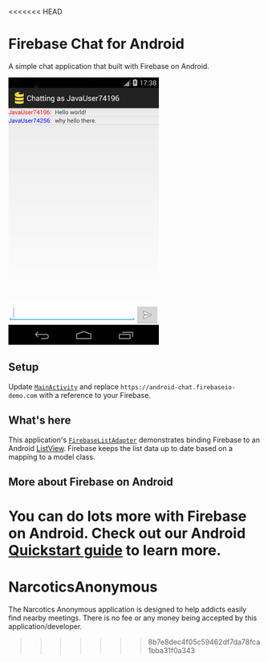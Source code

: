 <<<<<<< HEAD
# Firebase Chat for Android

A simple chat application that built with Firebase on Android.

![Screenshot](screenshot.png)

## Setup

Update [`MainActivity`](/app/src/main/java/com/firebase/androidchat/MainActivity.java) and replace
`https://android-chat.firebaseio-demo.com` with a reference to your Firebase.

## What's here

This application's
[`FirebaseListAdapter`](/app/src/main/java/com/firebase/androidchat/FirebaseListAdapter.java)
demonstrates binding Firebase to an Android
[ListView](https://developer.android.com/guide/topics/ui/layout/listview.html).
Firebase keeps the list data up to date based on a mapping to a model class.

## More about Firebase on Android

You can do lots more with Firebase on Android. Check out our Android
[Quickstart guide](https://www.firebase.com/docs/java-quickstart.html) to learn more.
=======
# NarcoticsAnonymous
The Narcotics Anonymous application is designed to help addicts easily find nearby meetings. There is no fee or any money being accepted by this application/developer.
>>>>>>> 8b7e8dec4f05c59462df7da78fca1bba31f0a343
